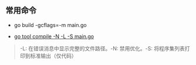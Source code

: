 ## 常用命令
- go build -gcflags=-m main.go

- [go tool compile -N -L -S main.go](https://pkg.go.dev/cmd/compile)
> -L: 在错误消息中显示完整的文件路径。-N: 禁用优化。-S: 将程序集列表打印到标准输出（仅代码）
